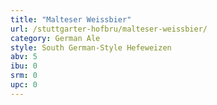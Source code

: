 ```yaml
---
title: "Malteser Weissbier"
url: /stuttgarter-hofbru/malteser-weissbier/
category: German Ale
style: South German-Style Hefeweizen
abv: 5
ibu: 0
srm: 0
upc: 0
---
```


